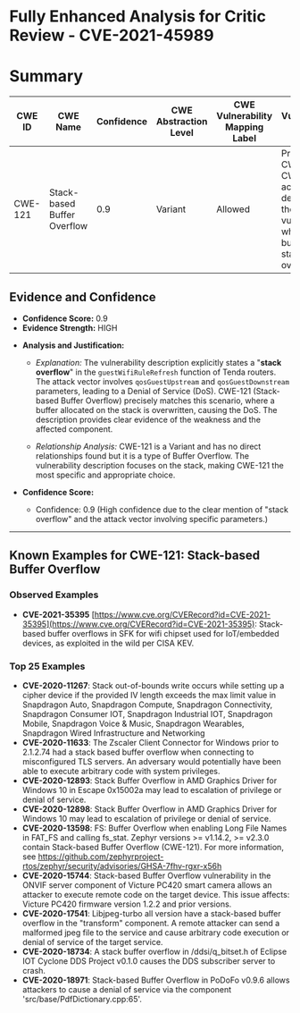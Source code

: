 # Fully Enhanced Analysis for Critic Review - CVE-2021-45989

# Summary
| CWE ID | CWE Name | Confidence | CWE Abstraction Level | CWE Vulnerability Mapping Label | CWE-Vulnerability Mapping Notes |
|---|---|---|---|---|---|
| CWE-121 | Stack-based Buffer Overflow | 0.9 | Variant | Allowed | Primary CWE. This CWE accurately describes the vulnerability where a buffer on the stack is overwritten. |

## Evidence and Confidence

*   **Confidence Score:** 0.9
*   **Evidence Strength:** HIGH

- **Analysis and Justification:**  
  - *Explanation:* The vulnerability description explicitly states a "**stack overflow**" in the `guestWifiRuleRefresh` function of Tenda routers. The attack vector involves `qosGuestUpstream` and `qosGuestDownstream` parameters, leading to a Denial of Service (DoS). CWE-121 (Stack-based Buffer Overflow) precisely matches this scenario, where a buffer allocated on the stack is overwritten, causing the DoS. The description provides clear evidence of the weakness and the affected component.
  
  - *Relationship Analysis:* CWE-121 is a Variant and has no direct relationships found but it is a type of Buffer Overflow. The vulnerability description focuses on the stack, making CWE-121 the most specific and appropriate choice.

- **Confidence Score:**  
  - Confidence: 0.9 (High confidence due to the clear mention of "stack overflow" and the attack vector involving specific parameters.)

---



## Known Examples for CWE-121: Stack-based Buffer Overflow
### Observed Examples
- **CVE-2021-35395** [https://www.cve.org/CVERecord?id=CVE-2021-35395](https://www.cve.org/CVERecord?id=CVE-2021-35395): Stack-based buffer overflows in SFK for wifi chipset used for IoT/embedded devices, as exploited in the wild per CISA KEV.
### Top 25 Examples
- **CVE-2020-11267**: Stack out-of-bounds write occurs while setting up a cipher device if the provided IV length exceeds the max limit value in Snapdragon Auto, Snapdragon Compute, Snapdragon Connectivity, Snapdragon Consumer IOT, Snapdragon Industrial IOT, Snapdragon Mobile, Snapdragon Voice & Music, Snapdragon Wearables, Snapdragon Wired Infrastructure and Networking
- **CVE-2020-11633**: The Zscaler Client Connector for Windows prior to 2.1.2.74 had a stack based buffer overflow when connecting to misconfigured TLS servers. An adversary would potentially have been able to execute arbitrary code with system privileges.
- **CVE-2020-12893**: Stack Buffer Overflow in AMD Graphics Driver for Windows 10 in Escape 0x15002a may lead to escalation of privilege or denial of service.
- **CVE-2020-12898**: Stack Buffer Overflow in AMD Graphics Driver for Windows 10 may lead to escalation of privilege or denial of service.
- **CVE-2020-13598**: FS: Buffer Overflow when enabling Long File Names in FAT_FS and calling fs_stat. Zephyr versions >= v1.14.2, >= v2.3.0 contain Stack-based Buffer Overflow (CWE-121). For more information, see https://github.com/zephyrproject-rtos/zephyr/security/advisories/GHSA-7fhv-rgxr-x56h
- **CVE-2020-15744**: Stack-based Buffer Overflow vulnerability in the ONVIF server component of Victure PC420 smart camera allows an attacker to execute remote code on the target device. This issue affects: Victure PC420 firmware version 1.2.2 and prior versions.
- **CVE-2020-17541**: Libjpeg-turbo all version have a stack-based buffer overflow in the "transform" component. A remote attacker can send a malformed jpeg file to the service and cause arbitrary code execution or denial of service of the target service.
- **CVE-2020-18734**: A stack buffer overflow in /ddsi/q_bitset.h of Eclipse IOT Cyclone DDS Project v0.1.0 causes the DDS subscriber server to crash.
- **CVE-2020-18971**: Stack-based Buffer Overflow in PoDoFo v0.9.6 allows attackers to cause a denial of service via the component 'src/base/PdfDictionary.cpp:65'.
